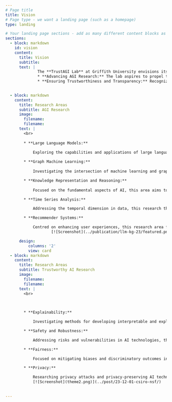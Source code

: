 ```yaml
---
# Page title
title: Vision
# Page type - we want a landing page (such as a homepage)
type: landing

# Your landing page sections - add as many different content blocks as you like
sections:
  - block: markdown
    id: vision
    content:
      title: Vision
      subtitle: 
      text: |
              The **TrustAGI Lab** at Griffith University envisions itself as a pioneering force in the realm of Trustworthy **Artificial General Intelligence (AGI)**, committed to: 
              * **Advancing AGI Research:** The lab aspires to propel the field of AGI forward by spearheading the development of novel AI algorithms. Our goal is to endow machines with human-level intelligence, contributing significantly to the evolution of AI capabilities. 
              * **Ensuring Trustworthiness and Transparency:** Recognizing the critical importance of trust and transparency in AI technologies, the TrustAGI Lab is dedicated to providing practical solutions. Addressing key challenges associated with the deployment of AGI, our focus encompasses explainability, safety, robustness, fairness, and privacy. By pioneering advancements in these domains, we aim to establish AGI systems that are not only powerful but also ethical and accountable. 

      
  - block: markdown
    content:
      title: Research Areas
      subtitle: AGI Research
      image:
        filename: 
        filename: 
      text: |
        <br>
        
        * **Large Language Models:** 
        
            Exploring the capabilities and applications of large language models, this research area delves into advancing natural language processing and understanding, contributing to the development of sophisticated language-based AI systems. 

        * **Graph Machine Learning:** 
        
            Investigating the intersection of machine learning and graph theory, this research theme aims to enhance AI models' ability to analyse and interpret complex relationships, fostering advancements in various domains such as social networks, biology, and recommendation systems. 

        * **Knowledge Representation and Reasoning:** 
        
            Focused on the fundamental aspects of AI, this area aims to develop robust frameworks for representing and reasoning with knowledge, contributing to the creation of more intelligent and context-aware AI systems. 

        * **Time Series Analysis:** 

            Addressing the temporal dimension in data, this research theme explores techniques for effective analysis and prediction of time series data, crucial for applications in finance, healthcare, and other dynamic domains. 

        * **Recommender Systems:** 

            Centred on enhancing user experiences, this research area focuses on refining and advancing recommender systems, contributing to personalized and effective content recommendations in various applications. 
                    [![Screenshot](../publication/llm-kg-23/featured.png)](../post/23-12-01-arc-dp/)

      design:
          columns: '2'
          view: card      
  - block: markdown
    content:
      title: Research Areas
      subtitle: Trustworthy AI Research
      image:
        filename: 
        filename: 
      text: |
        <br>
        
        

        * **Explainability:** 

            Investigating methods for developing interpretable and explainable AI models, this research area emphasizes transparency in decision-making processes. The focus includes explainable machine learning models, visualization techniques, and interpretable deep learning algorithms, applied particularly in healthcare, finance, and social sciences. 

        * **Safety and Robustness:** 

            Addressing risks and vulnerabilities in AI technologies, this research theme explores techniques to ensure the safety, resilience, and robustness of AI systems. Areas of focus include adversarial machine learning, robust optimization, attacks and defense, and secure AI deployment in real-world environments. 

        * **Fairness:** 

            Focused on mitigating biases and discriminatory outcomes in AI decision-making, this area investigates fairness-aware machine learning, bias detection and mitigation, and ethical considerations in AI development. The lab also aims to provide practical guidelines and tools for practitioners to promote fairness in AI applications. 

        * **Privacy:** 

            Researching privacy attacks and privacy-preserving AI techniques, this theme addresses the critical concern of protecting sensitive data and individuals' privacy rights. Topics include federated learning, secure multi-party computation, and privacy-enhancing technologies for AI applications in healthcare, finance, and social media. 
            [![Screenshot](theme2.png)](../post/23-12-01-csiro-nsf/)
 
           
---
```


